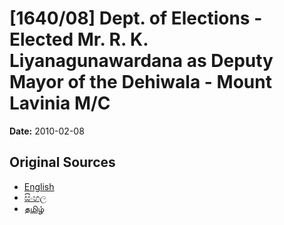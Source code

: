 # [1640/08] Dept. of Elections - Elected Mr. R. K. Liyanagunawardana as Deputy Mayor of the Dehiwala - Mount Lavinia M/C

**Date:** 2010-02-08

## Original Sources

- [English](https://documents.gov.lk/view/extra-gazettes/2010/2/1640-08_E.pdf)
- [සිංහල](https://documents.gov.lk/view/extra-gazettes/2010/2/1640-08_S.pdf)
- [தமிழ்](https://documents.gov.lk/view/extra-gazettes/2010/2/1640-08_T.pdf)

